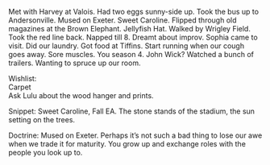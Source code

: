 Met with Harvey at Valois. Had two eggs sunny-side up. Took the bus up to Andersonville. Mused on Exeter. Sweet Caroline. Flipped through old magazines at the Brown Elephant. Jellyfish Hat. Walked by Wrigley Field. Took the red line back. Napped till 8\. Dreamt about improv. Sophia came to visit. Did our laundry. Got food at Tiffins. Start running when our cough goes away. Sore muscles. You season 4\. John Wick? Watched a bunch of trailers. Wanting to spruce up our room.

Wishlist:  
Carpet  
Ask Lulu about the wood hanger and prints.

Snippet: Sweet Caroline, Fall EA. The stone stands of the stadium, the sun setting on the trees. 

Doctrine: Mused on Exeter. Perhaps it’s not such a bad thing to lose our awe when we trade it for maturity. You grow up and exchange roles with the people you look up to.